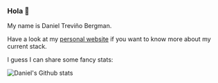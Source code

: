 ### Hola 👋

My name is Daniel Treviño Bergman.

Have a look at my [personal website](https://danieltrevino.se) if you want to know more about my current stack.

I guess I can share some fancy stats:

![Daniel's Github stats](https://github-readme-stats.vercel.app/api?username=danieltrevino&show_icons=true)
